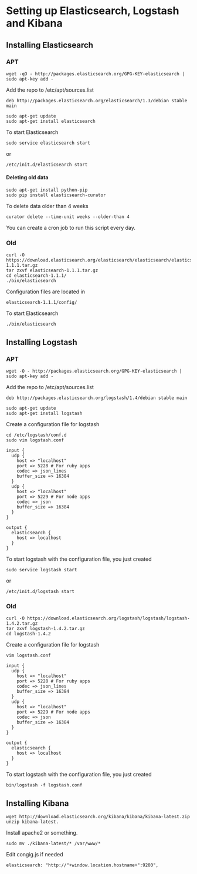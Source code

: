 Setting up Elasticsearch, Logstash and Kibana
================

## Installing Elasticsearch

### APT

```
wget -qO - http://packages.elasticsearch.org/GPG-KEY-elasticsearch | sudo apt-key add -
```

Add the repo to /etc/apt/sources.list
```
deb http://packages.elasticsearch.org/elasticsearch/1.3/debian stable main
```

```
sudo apt-get update
sudo apt-get install elasticsearch
```

To start Elasticsearch
```
sudo service elasticsearch start
```
or
```
/etc/init.d/elasticsearch start
```

#### Deleting old data

```
sudo apt-get install python-pip
sudo pip install elasticsearch-curator
```

To delete data older than 4 weeks

```
curator delete --time-unit weeks --older-than 4
```

You can create a cron job to run this script every day.

### Old

```
curl -O https://download.elasticsearch.org/elasticsearch/elasticsearch/elasticsearch-1.1.1.tar.gz
tar zxvf elasticsearch-1.1.1.tar.gz
cd elasticsearch-1.1.1/
./bin/elasticsearch
```

Configuration files are located in

```
elasticsearch-1.1.1/config/
```

To start Elasticsearch

```
./bin/elasticsearch
```

## Installing Logstash

### APT

```
wget -O - http://packages.elasticsearch.org/GPG-KEY-elasticsearch | sudo apt-key add -
```

Add the repo to /etc/apt/sources.list
```
deb http://packages.elasticsearch.org/logstash/1.4/debian stable main
```

```
sudo apt-get update
sudo apt-get install logstash
```

Create a configuration file for logstash

```
cd /etc/logstash/conf.d
sudo vim logstash.conf
```

```
input {
  udp {
    host => "localhost"
    port => 5228 # For ruby apps
    codec => json_lines
    buffer_size => 16384
  }
  udp {
    host => "localhost"
    port => 5229 # For node apps
    codec => json
    buffer_size => 16384
  }
}

output {
  elasticsearch {
    host => localhost
  }
}
```

To start logstash with the configuration file, you just created

```
sudo service logstash start
```
or
```
/etc/init.d/logstash start
```

### Old

```
curl -O https://download.elasticsearch.org/logstash/logstash/logstash-1.4.2.tar.gz
tar zxvf logstash-1.4.2.tar.gz
cd logstash-1.4.2
```

Create a configuration file for logstash

```
vim logstash.conf
```

```
input {
  udp {
    host => "localhost"
    port => 5228 # For ruby apps
    codec => json_lines
    buffer_size => 16384
  }
  udp {
    host => "localhost"
    port => 5229 # For node apps
    codec => json
    buffer_size => 16384
  }
}

output {
  elasticsearch {
    host => localhost
  }
}
```

To start logstash with the configuration file, you just created

```
bin/logstash -f logstash.conf
```


## Installing Kibana
```
wget http://download.elasticsearch.org/kibana/kibana/kibana-latest.zip
unzip kibana-latest.
```

Install apache2 or something.

```
sudo mv ./kibana-latest/* /var/www/*
```

Edit congig.js if needed

```
elasticsearch: "http://"+window.location.hostname+":9200",
```
